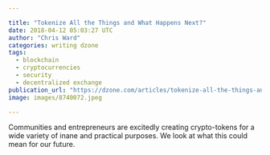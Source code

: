 ```yaml
---

title: "Tokenize All the Things and What Happens Next?"
date: 2018-04-12 05:03:27 UTC
author: "Chris Ward"
categories: writing dzone
tags:
  - blockchain
  - cryptocurrencies
  - security
  - decentralized exchange
publication_url: "https://dzone.com/articles/tokenize-all-the-things-and-what-happens-next"
image: images/8740072.jpeg

---
```

Communities and entrepreneurs are excitedly creating crypto-tokens for a wide variety of inane and practical purposes. We look at what this could mean for our future.

